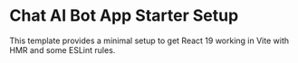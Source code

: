 #  Chat AI Bot App Starter Setup

This template provides a minimal setup to get React 19 working in Vite with HMR and some ESLint rules.
